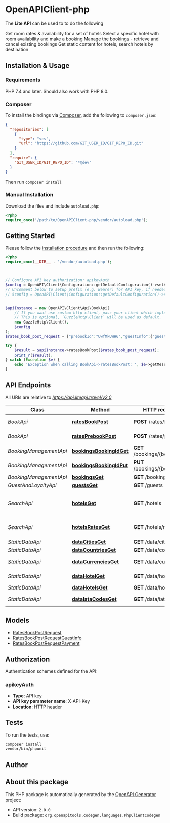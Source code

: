 # OpenAPIClient-php

The **Lite API** can be used to to do the following

Get room rates & availability for a set of hotels
Select a specific hotel with room availability and make a booking
Manage the bookings - retrieve and cancel existing bookings
Get static content for hotels, search hotels by destination


## Installation & Usage

### Requirements

PHP 7.4 and later.
Should also work with PHP 8.0.

### Composer

To install the bindings via [Composer](https://getcomposer.org/), add the following to `composer.json`:

```json
{
  "repositories": [
    {
      "type": "vcs",
      "url": "https://github.com/GIT_USER_ID/GIT_REPO_ID.git"
    }
  ],
  "require": {
    "GIT_USER_ID/GIT_REPO_ID": "*@dev"
  }
}
```

Then run `composer install`

### Manual Installation

Download the files and include `autoload.php`:

```php
<?php
require_once('/path/to/OpenAPIClient-php/vendor/autoload.php');
```

## Getting Started

Please follow the [installation procedure](#installation--usage) and then run the following:

```php
<?php
require_once(__DIR__ . '/vendor/autoload.php');



// Configure API key authorization: apikeyAuth
$config = OpenAPI\Client\Configuration::getDefaultConfiguration()->setApiKey('X-API-Key', 'YOUR_API_KEY');
// Uncomment below to setup prefix (e.g. Bearer) for API key, if needed
// $config = OpenAPI\Client\Configuration::getDefaultConfiguration()->setApiKeyPrefix('X-API-Key', 'Bearer');


$apiInstance = new OpenAPI\Client\Api\BookApi(
    // If you want use custom http client, pass your client which implements `GuzzleHttp\ClientInterface`.
    // This is optional, `GuzzleHttp\Client` will be used as default.
    new GuzzleHttp\Client(),
    $config
);
$rates_book_post_request = {"prebookId":"UwfMkUWH6","guestInfo":{"guestFirstName":"Kim","guestLastName":"James","guestEmail":"test@nlite.ml"},"payment":{"holderName":"Kim James","number":"4242424242424242","expireDate":"11/29","cvc":"456","method":"CREDIT_CARD"}}; // \OpenAPI\Client\Model\RatesBookPostRequest

try {
    $result = $apiInstance->ratesBookPost($rates_book_post_request);
    print_r($result);
} catch (Exception $e) {
    echo 'Exception when calling BookApi->ratesBookPost: ', $e->getMessage(), PHP_EOL;
}

```

## API Endpoints

All URIs are relative to *https://api.liteapi.travel/v2.0*

Class | Method | HTTP request | Description
------------ | ------------- | ------------- | -------------
*BookApi* | [**ratesBookPost**](docs/Api/BookApi.md#ratesbookpost) | **POST** /rates/book | hotel rate book
*BookApi* | [**ratesPrebookPost**](docs/Api/BookApi.md#ratesprebookpost) | **POST** /rates/prebook | hotel rate prebook
*BookingManagementApi* | [**bookingsBookingIdGet**](docs/Api/BookingManagementApi.md#bookingsbookingidget) | **GET** /bookings/{bookingId} | Booking retrieve
*BookingManagementApi* | [**bookingsBookingIdPut**](docs/Api/BookingManagementApi.md#bookingsbookingidput) | **PUT** /bookings/{bookingId} | Booking cancel
*BookingManagementApi* | [**bookingsGet**](docs/Api/BookingManagementApi.md#bookingsget) | **GET** /bookings | Booking list
*GuestAndLoyaltyApi* | [**guestsGet**](docs/Api/GuestAndLoyaltyApi.md#guestsget) | **GET** /guests | guests
*SearchApi* | [**hotelsGet**](docs/Api/SearchApi.md#hotelsget) | **GET** /hotels | hotel minimum rates availability
*SearchApi* | [**hotelsRatesGet**](docs/Api/SearchApi.md#hotelsratesget) | **GET** /hotels/rates | hotel full rates availability
*StaticDataApi* | [**dataCitiesGet**](docs/Api/StaticDataApi.md#datacitiesget) | **GET** /data/cities | City list
*StaticDataApi* | [**dataCountriesGet**](docs/Api/StaticDataApi.md#datacountriesget) | **GET** /data/countries | Country list
*StaticDataApi* | [**dataCurrenciesGet**](docs/Api/StaticDataApi.md#datacurrenciesget) | **GET** /data/currencies | Currency list
*StaticDataApi* | [**dataHotelGet**](docs/Api/StaticDataApi.md#datahotelget) | **GET** /data/hotel | Hotel details
*StaticDataApi* | [**dataHotelsGet**](docs/Api/StaticDataApi.md#datahotelsget) | **GET** /data/hotels | Hotel list
*StaticDataApi* | [**dataIataCodesGet**](docs/Api/StaticDataApi.md#dataiatacodesget) | **GET** /data/iataCodes | IATA code list

## Models

- [RatesBookPostRequest](docs/Model/RatesBookPostRequest.md)
- [RatesBookPostRequestGuestInfo](docs/Model/RatesBookPostRequestGuestInfo.md)
- [RatesBookPostRequestPayment](docs/Model/RatesBookPostRequestPayment.md)

## Authorization

Authentication schemes defined for the API:
### apikeyAuth

- **Type**: API key
- **API key parameter name**: X-API-Key
- **Location**: HTTP header


## Tests

To run the tests, use:

```bash
composer install
vendor/bin/phpunit
```

## Author



## About this package

This PHP package is automatically generated by the [OpenAPI Generator](https://openapi-generator.tech) project:

- API version: `2.0.0`
- Build package: `org.openapitools.codegen.languages.PhpClientCodegen`
